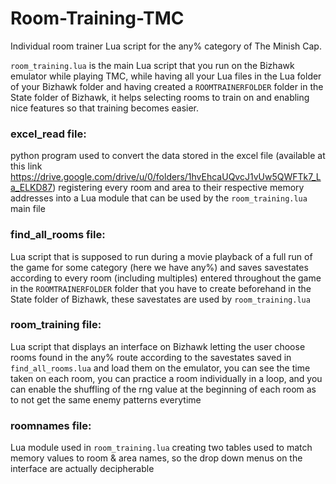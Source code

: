 # Room-Training-TMC
Individual room trainer Lua script for the any% category of The Minish Cap.


`room_training.lua` is the main Lua script that you run on the Bizhawk emulator while playing TMC, while having all your Lua files in the Lua folder of your Bizhawk folder and having created a `ROOMTRAINERFOLDER` folder in the State folder of Bizhawk, it helps selecting rooms to train on and enabling nice features so that training becomes easier.

### excel_read file:
python program used to convert the data stored in the excel file (available at this link https://drive.google.com/drive/u/0/folders/1hvEhcaUQvcJ1vUw5QWFTk7_La_ELKD87) registering every room and area to their respective memory addresses into a Lua module that can be used by the `room_training.lua` main file


### find_all_rooms file:
Lua script that is supposed to run during a movie playback of a full run of the game for some category (here we have any%) and saves savestates according to every room (including multiples) entered throughout the game in the `ROOMTRAINERFOLDER` folder that you have to create beforehand in the State folder of Bizhawk, these savestates are used by `room_training.lua`


### room_training file:
Lua script that displays an interface on Bizhawk letting the user choose rooms found in the any% route according to the savestates saved in `find_all_rooms.lua` and load them on the emulator, you can see the time taken on each room, you can practice a room individually in a loop, and you can enable the shuffling of the rng value at the beginning of each room as to not get the same enemy patterns everytime


### roomnames file:
Lua module used in `room_training.lua` creating two tables used to match memory values to room & area names, so the drop down menus on the interface are actually decipherable
